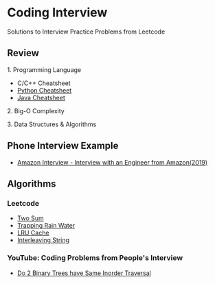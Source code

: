 # Coding Interview

Solutions to Interview Practice Problems from Leetcode

## Review

1\. Programming Language

- C/C++ Cheatsheet
- [Python Cheatsheet](review/py-cheatsheet.md)
- [Java Cheatsheet](review/java-cheatsheet.md)

2\. Big-O Complexity

3\. Data Structures & Algorithms

## Phone Interview Example

- [Amazon Interview - Interview with an Engineer from Amazon(2019)](https://www.youtube.com/watch?v=rGaJgYS456c)

## Algorithms

### Leetcode

- [Two Sum](algorithms/leetcode/two-sum.md)
- [Trapping Rain Water](algorithms/leetcode/trapping-rain-water.md)
- [LRU Cache](algorithms/leetcode/lru-cache.md)
- [Interleaving String](algorithms/leetcode/interleaving-string.md)

### YouTube: Coding Problems from People's Interview

- [Do 2 Binary Trees have Same Inorder Traversal ](algorithms/youtube/in-order-traversal.md)
